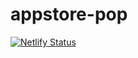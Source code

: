 # appstore-pop

[![Netlify Status](https://api.netlify.com/api/v1/badges/aca9d29e-e345-42c9-a875-111cfaedda6c/deploy-status)](https://app.netlify.com/sites/appstore-pop/deploys)


